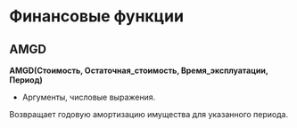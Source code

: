 # Финансовые функции

## AMGD

**AMGD(Стоимость, Остаточная\_стоимость, Время\_эксплуатации, Период)**

* Аргументы, числовые выражения.

Возвращает годовую амортизацию имущества для указанного периода.
